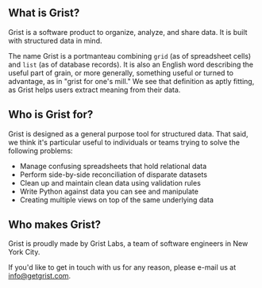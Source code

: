 What is Grist?
--------------
Grist is a software product to organize, analyze, and share data. It is built with structured data
in mind.

The name Grist is a portmanteau combining `grid` (as of spreadsheet cells) and `list` (as of
database records). It is also an English word describing the useful part of grain, or more
generally, something useful or turned to advantage, as in "grist for one's mill." We see that
definition as aptly fitting, as Grist helps users extract meaning from their data.

Who is Grist for?
-----------------
Grist is designed as a general purpose tool for structured data. That said, we think it's particular
useful to individuals or teams trying to solve the following problems:

* Manage confusing spreadsheets that hold relational data
* Perform side-by-side reconciliation of disparate datasets
* Clean up and maintain clean data using validation rules
* Write Python against data you can see and manipulate
* Creating multiple views on top of the same underlying data

Who makes Grist?
----------------
Grist is proudly made by Grist Labs, a team of software engineers in New York City.

If you'd like to get in touch with us for any reason, please e-mail us at <info@getgrist.com>.
